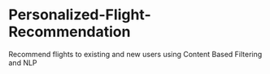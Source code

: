 # Personalized-Flight-Recommendation
Recommend flights to existing and new users using Content Based Filtering and NLP
